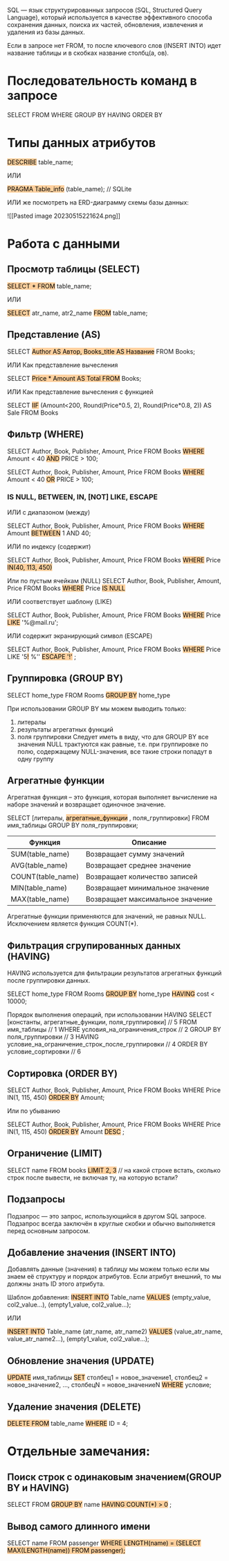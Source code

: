 SQL — язык структурированных запросов (SQL, Structured Query Language), который используется в качестве эффективного способа сохранения данных, поиска их частей, обновления, извлечения и удаления из базы данных.

Если в запросе нет FROM, то после ключевого слов (INSERT INTO) идет название таблицы и в скобках название столбц(а, ов).

# Последовательность команд в запросе
SELECT
FROM
WHERE
GROUP BY
HAVING
ORDER BY

# Типы данных атрибутов
<mark style="background: #FFB86CA6;">DESCRIBE</mark> table_name;

ИЛИ

<mark style="background: #FFB86CA6;">PRAGMA Table_info</mark> (table_name); // SQLite

ИЛИ же посмотреть на ERD-диаграмму схемы базы данных:

![[Pasted image 20230515221624.png]]

# Работа с данными
## Просмотр таблицы (SELECT)
<mark style="background: #FFB86CA6;">SELECT * FROM</mark> table_name;

ИЛИ

<mark style="background: #FFB86CA6;">SELECT</mark> atr_name, atr2_name <mark style="background: #FFB86CA6;">FROM</mark> table_name;

## Представление (AS)
SELECT <mark style="background: #FFB86CA6;">Author AS Автор, Books_title AS Название</mark> FROM Books;

ИЛИ Как представление вычесления

SELECT <mark style="background: #FFB86CA6;">Price * Amount AS Total FROM</mark> Books;

ИЛИ Как представление вычесления с функцией

SELECT <mark style="background: #FFB86CA6;">IIF</mark> (Amount<200, Round(Price\*0.5, 2), Round(Price\*0.8, 2)) AS Sale FROM Books

## Фильтр (WHERE)
SELECT Author, Book, Publisher, Amount, Price
FROM Books
<mark style="background: #FFB86CA6;">WHERE</mark> Amount < 40 <mark style="background: #FFB86CA6;">AND</mark> PRICE > 100;

SELECT Author, Book, Publisher, Amount, Price
FROM Books
<mark style="background: #FFB86CA6;">WHERE</mark> Amount < 40 <mark style="background: #FFB86CA6;">OR</mark> PRICE > 100;

### IS NULL, BETWEEN, IN, \[NOT\] LIKE, ESCAPE
ИЛИ с диапазоном (между)

SELECT Author, Book, Publisher, Amount, Price
FROM Books
<mark style="background: #FFB86CA6;">WHERE</mark> Amount <mark style="background: #FFB86CA6;">BETWEEN</mark> 1 AND 40;

ИЛИ по индексу (содержит)

SELECT Author, Book, Publisher, Amount, Price
FROM Books
<mark style="background: #FFB86CA6;">WHERE</mark> Price <mark style="background: #FFB86CA6;">IN(40, 113, 450)</mark> 

Или по пустым ячейкам (NULL)
SELECT Author, Book, Publisher, Amount, Price
FROM Books
<mark style="background: #FFB86CA6;">WHERE</mark> Price <mark style="background: #FFB86CA6;">IS NULL</mark> 

ИЛИ соответствует шаблону (LIKE)

SELECT Author, Book, Publisher, Amount, Price
FROM Books
<mark style="background: #FFB86CA6;">WHERE</mark> Price <mark style="background: #FFB86CA6;">LIKE</mark> '\%@mail.ru';

ИЛИ содержит экранирующий символ (ESCAPE)

SELECT Author, Book, Publisher, Amount, Price
FROM Books
<mark style="background: #FFB86CA6;">WHERE</mark> Price LIKE '5<mark style="background: #FFB86CA6;">!</mark> %'' <mark style="background: #FFB86CA6;">ESCAPE '!'</mark> ;

## Группировка (GROUP BY)

SELECT home_type
FROM Rooms
<mark style="background: #FFB86CA6;">GROUP BY</mark> home_type

При использовании GROUP BY мы можем выводить только:
1. литералы
2. результаты агрегатных функций
3. поля группировки
Следует иметь в виду, что для GROUP BY все значения NULL трактуются как равные, т.е. при группировке по полю, содержащему NULL-значения, все такие строки попадут в одну группу

## Агрегатные функции
Агрегатная функция – это функция, которая выполняет вычисление на наборе значений и возвращает одиночное значение.

SELECT \[литералы, <mark style="background: #FFB86CA6;">агрегатные_функции</mark> , поля_группировки]
FROM имя_таблицы
GROUP BY поля_группировки;

| Функция           | Описание                         |
| ----------------- | -------------------------------- |
| SUM(table_name)   | Возвращает сумму значений        |
| AVG(table_name)   | Возвращает среднее значение      |
| COUNT(table_name) | Возвращает количество записей    |
| MIN(table_name)   | Возвращает минимальное значение  |
| MAX(table_name)   | Возвращает максимальное значение |

Агрегатные функции применяются для значений, не равных NULL. Исключением является функция COUNT(\*).

## Фильтрация сгрупированных данных (HAVING)
HAVING используется для фильтрации результатов агрегатных функций после группировки данных.

SELECT home_type
FROM Rooms
<mark style="background: #FFB86CA6;">GROUP BY</mark> home_type
<mark style="background: #FFB86CA6;">HAVING</mark> cost < 10000;

Порядок выполнения операций, при использовании HAVING
SELECT [константы, агрегатные_функции, поля_группировки] // 5
FROM имя_таблицы // 1
WHERE условия_на_ограничения_строк // 2
GROUP BY поля_группировки // 3
HAVING условие_на_ограничение_строк_после_группировки // 4
ORDER BY условие_сортировки // 6

## Сортировка (ORDER BY)
SELECT Author, Book, Publisher, Amount, Price
FROM Books
WHERE Price IN(1, 115, 450)
<mark style="background: #FFB86CA6;">ORDER BY</mark> Amount;

Или по убыванию

SELECT Author, Book, Publisher, Amount, Price
FROM Books
WHERE Price IN(1, 115, 450)
<mark style="background: #FFB86CA6;">ORDER BY</mark> Amount <mark style="background: #FFB86CA6;">DESC</mark> ;

## Ограничение (LIMIT)
SELECT name
FROM books
<mark style="background: #FFB86CA6;">LIMIT 2, 3</mark> // на какой строке встать, сколько строк после вывести, не включая ту, на которую встали?

## Подзапросы
Подзапрос — это запрос, использующийся в другом SQL запросе. Подзапрос всегда заключён в круглые скобки и обычно выполняется перед основным запросом.




## Добавление значения (INSERT INTO)

Добавлять данные (значения) в таблицу мы можем только если мы знаем её структуру и порядок атрибутов.
Если атрибут внешний, то мы должны знать ID этого атрибута.

Шаблон добавления:
<mark style="background: #FFB86CA6;">INSERT INTO</mark> Table_name
<mark style="background: #FFB86CA6;">VALUES</mark> (empty_value, col2_value...),
    (empty1_value, col2_value...);

ИЛИ

<mark style="background: #FFB86CA6;">INSERT INTO</mark> Table_name (atr_name, atr_name2)
<mark style="background: #FFB86CA6;">VALUES</mark> (value_atr_name, value_atr_name2...),
    (empty1_value, col2_value...);

## Обновление значения (UPDATE)

<mark style="background: #FFB86CA6;">UPDATE</mark> имя_таблицы
<mark style="background: #FFB86CA6;">SET</mark> столбец1 = новое_значение1, столбец2 = новое_значение2, ..., столбецN = новое_значениеN
<mark style="background: #FFB86CA6;">WHERE</mark> условие;

## Удаление значения (DELETE)
<mark style="background: #FFB86CA6;">DELETE FROM</mark> table_name
<mark style="background: #FFB86CA6;">WHERE</mark> ID = 4;







# Отдельные замечания:
## Поиск строк с одинаковым значением(GROUP BY и HAVING)
SELECT
FROM
<mark style="background: #FFB86CA6;">GROUP BY</mark> name
<mark style="background: #FFB86CA6;">HAVING COUNT(*) > 0</mark> ;

## Вывод самого длинного имени
SELECT name 
FROM passenger 
<mark style="background: #FFB86CA6;">WHERE LENGTH(name) = (SELECT MAX(LENGTH(name)) FROM passenger);</mark> 